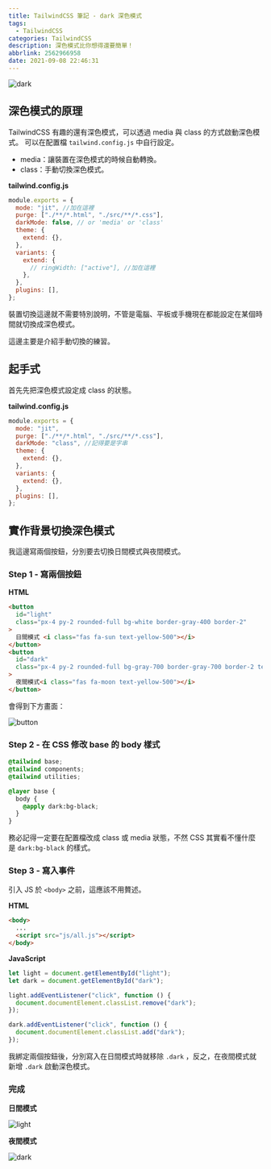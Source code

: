 ```yaml
---
title: TailwindCSS 筆記 - dark 深色模式
tags:
  - TailwindCSS
categories: TailwindCSS
description: 深色模式比你想得還要簡單！
abbrlink: 2562966958
date: 2021-09-08 22:46:31
---
```


![dark](https://images.unsplash.com/photo-1475070929565-c985b496cb9f?ixid=MnwxMjA3fDB8MHxwaG90by1wYWdlfHx8fGVufDB8fHx8&ixlib=rb-1.2.1&auto=format&fit=crop&w=1050&q=80)

## 深色模式的原理

TailwindCSS 有趣的還有深色模式，可以透過 media 與 class 的方式啟動深色模式。
可以在配置檔 `tailwind.config.js` 中自行設定。

- media：讓裝置在深色模式的時候自動轉換。
- class：手動切換深色模式。

**tailwind.config.js**

```javascript
module.exports = {
  mode: "jit", //加在這裡
  purge: ["./**/*.html", "./src/**/*.css"],
  darkMode: false, // or 'media' or 'class'
  theme: {
    extend: {},
  },
  variants: {
    extend: {
      // ringWidth: ["active"], //加在這裡
    },
  },
  plugins: [],
};
```

裝置切換這邊就不需要特別說明，不管是電腦、平板或手機現在都能設定在某個時間就切換成深色模式。

這邊主要是介紹手動切換的練習。

## 起手式

首先先把深色模式設定成 class 的狀態。

**tailwind.config.js**

```javascript
module.exports = {
  mode: "jit",
  purge: ["./**/*.html", "./src/**/*.css"],
  darkMode: "class", //記得要是字串
  theme: {
    extend: {},
  },
  variants: {
    extend: {},
  },
  plugins: [],
};
```

## 實作背景切換深色模式

我這邊寫兩個按鈕，分別要去切換日間模式與夜間模式。

### Step 1 - 寫兩個按鈕

**HTML**

```html
<button
  id="light"
  class="px-4 py-2 rounded-full bg-white border-gray-400 border-2"
>
  日間模式 <i class="fas fa-sun text-yellow-500"></i>
</button>
<button
  id="dark"
  class="px-4 py-2 rounded-full bg-gray-700 border-gray-700 border-2 text-white"
>
  夜間模式<i class="fas fa-moon text-yellow-500"></i>
</button>
```

會得到下方畫面：

![button](https://i.imgur.com/6J1hQWP.png)

### Step 2 - 在 CSS 修改 base 的 body 樣式

```css
@tailwind base;
@tailwind components;
@tailwind utilities;

@layer base {
  body {
    @apply dark:bg-black;
  }
}
```

務必記得一定要在配置檔改成 class 或 media 狀態，不然 CSS 其實看不懂什麼是 `dark:bg-black` 的樣式。

### Step 3 - 寫入事件

引入 JS 於 `<body>` 之前，這應該不用贅述。

**HTML**

```html
<body>
  ...
  <script src="js/all.js"></script>
</body>
```

**JavaScript**

```javascript
let light = document.getElementById("light");
let dark = document.getElementById("dark");

light.addEventListener("click", function () {
  document.documentElement.classList.remove("dark");
});

dark.addEventListener("click", function () {
  document.documentElement.classList.add("dark");
});
```

我綁定兩個按鈕後，分別寫入在日間模式時就移除 `.dark` ，反之，在夜間模式就新增 `.dark` 啟動深色模式。

### 完成

**日間模式**

![light](https://i.imgur.com/DbIEBhT.png)

**夜間模式**

![dark](https://i.imgur.com/3GZQf2i.png)
